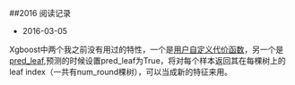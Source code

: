 ##2016 阅读记录

- 2016-03-05

Xgboost中两个我之前没有用过的特性，一个是[用户自定义代价函数](https://github.com/dmlc/xgboost/blob/master/demo/guide-python/custom_objective.py)，另一个是[pred_leaf](https://github.com/dmlc/xgboost/blob/master/demo/guide-python/predict_leaf_indices.py),预测的时候设置pred_leaf为True，将对每个样本返回其在每棵树上的leaf index（一共有num_round棵树），可以当成新的特征来用。
